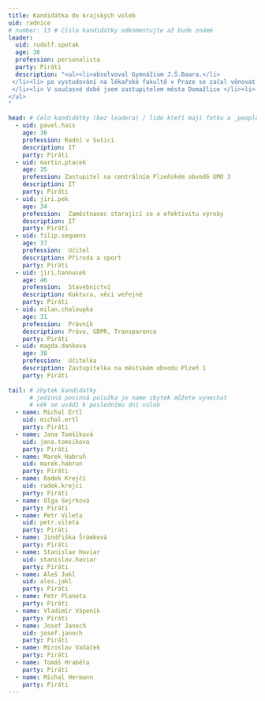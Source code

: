 ```yaml
---
title: Kandidátka do krajských voleb
uid: radnice
# number: 13 # číslo kandidátky odkomentujte až bude známé
leader:
  uid: rudolf.spotak
  age: 36
  profession: personalista
  party: Piráti
  description: "<ul><li>absolvoval Gymnážium J.Š.Baara.</li>
 </li><li> po vystudování na lékařské fakultě v Praze se začal věnovat výzkumu kvality a efektivity veřejných služeb
 </li><li> V současné době jsem zastupitelem města Domažlice </li><li> věnuje se lidským zdrojům </li>
</ul>
"

head: # čelo kandidátky (bez leadera) / lidé kteří mají fotku a _people/jmeno.md
  - uid: pavel.hais
    age: 36
    profession: Radní v Sušici
    description: IT
    party: Piráti
  - uid: martin.ptacek
    age: 35
    profession: Zastupitel na centrálním Plzeňském obvodě UMO 3
    description: IT
    party: Piráti
  - uid: jiri.pek
    age: 34
    profession:  Zaměstnanec starající se o efektivitu výroby
    description: IT
    party: Piráti
  - uid: filip.sequens
    age: 37
    profession:  Učitel
    description: Příroda a sport
    party: Piráti
  - uid: jiri.hanousek
    age: 46
    profession:  Stavebnictví
    description: Kuktura, věci veřejné
    party: Piráti
  - uid: milan.chaloupka
    age: 31
    profession:  Právník
    description: Právo, GDPR, Transparence
    party: Piráti
  - uid: magda.dankova
    age: 38
    profession:  Učitelka
    description: Zastupitelka na městském obvodu Plzeň 1
    party: Piráti
    
tail: # zbytek kandidatky
      # jedinná povinná položka je name zbytek můžete vynechat
      # věk se uvádí k poslednímu dni voleb
  - name: Michal Ertl
    uid: michal.ertl
    party: Piráti
  - name: Jana Tomšíková
    uid: jana.tomsikova
    party: Piráti
  - name: Marek Habruň
    uid: marek.habrun
    party: Piráti
  - name: Radek Krejčí
    uid: radek.krejci
    party: Piráti
  - name: Olga Sejrková
    party: Piráti
  - name: Petr Vileta
    uid: petr.vileta
    party: Piráti
  - name: Jindřiška Šrámková
    party: Piráti
  - name: Stanislav Haviar
    uid: stanislav.haviar
    party: Piráti
  - name: Aleš Jakl 
    uid: ales.jakl
    party: Piráti
  - name: Petr Planeta
    party: Piráti
  - name: Vladimír Vápeník 
    party: Piráti
  - name: Josef Janoch 
    uid: josef.janoch
    party: Piráti
  - name: Miroslav Vaňáček 
    party: Piráti
  - name: Tomáš Hraběta
    party: Piráti
  - name: Michal Hermann 
    party: Piráti
---
```

